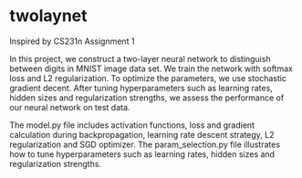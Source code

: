 # twolaynet
Inspired by CS231n Assignment 1

In this project, we construct a two-layer neural network to distinguish between digits in MNIST image data set. We train the network with softmax loss and L2 regularization. To optimize the parameters, we use stochastic gradient decent. After tuning hyperparameters such as learning rates, hidden sizes and regularization strengths, we assess the performance of our neural network on test data.

The model.py file includes activation functions, loss and gradient calculation during backpropagation, learning rate descent strategy, L2 regularization and SGD optimizer. The param_selection.py file illustrates how to tune hyperparameters such as learning rates, hidden sizes and regularization strengths.
